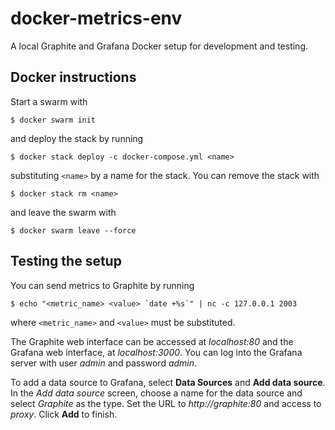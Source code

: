 # docker-metrics-env

A local Graphite and Grafana Docker setup for development and testing.


## Docker instructions

Start a swarm with

    $ docker swarm init

and deploy the stack by running

    $ docker stack deploy -c docker-compose.yml <name>

substituting `<name>` by a name for the stack. You can remove the stack with

    $ docker stack rm <name>

and leave the swarm with

    $ docker swarm leave --force


## Testing the setup

You can send metrics to Graphite by running

    $ echo "<metric_name> <value> `date +%s`" | nc -c 127.0.0.1 2003

where `<metric_name>` and `<value>` must be substituted.

The Graphite web interface can be accessed at *localhost:80* and the Grafana
web interface, at *localhost:3000*. You can log into the Grafana server with
user *admin* and password *admin*.

To add a data source to Grafana, select **Data Sources** and **Add data
source**. In the *Add data source* screen, choose a name for the data source
and select *Graphite* as the type. Set the URL to *http://graphite:80* and
access to *proxy*. Click **Add** to finish.
